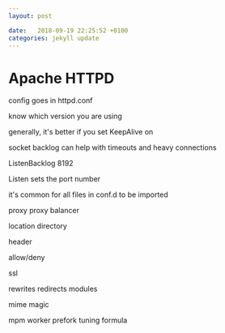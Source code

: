 ```yaml
---
layout: post

date:   2018-09-19 22:25:52 +0100
categories: jekyll update
---
```

Apache HTTPD
============

config goes in httpd.conf

know which version you are using

generally, it's better if you set KeepAlive on

socket backlog can help with timeouts and heavy connections

ListenBacklog 8192

Listen sets the port number

it's common for all files in conf.d to be imported

proxy proxy balancer

location directory

header

allow/deny

ssl

rewrites redirects modules

mime magic

mpm worker prefork tuning formula
